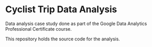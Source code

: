 # Cyclist Trip Data Analysis

Data analysis case study done as part of the Google Data Analytics Professional Certificate course.

This repository holds the source code for the analysis.